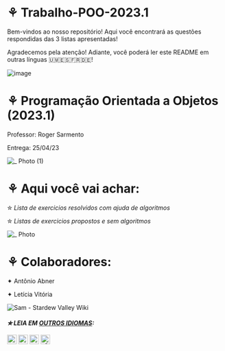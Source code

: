 # ⚘ Trabalho-POO-2023.1
 Bem-vindos ao nosso repositório! Aqui você encontrará as questões respondidas das 3 listas apresentadas! 

Agradecemos pela atenção! Adiante, você poderá ler este README em outras línguas 🇺🇲🇪🇸🇫🇷🇩🇪!

![image](https://user-images.githubusercontent.com/125154278/233705317-ed4b339d-7e0c-4251-bada-2b59929b9f6e.png)
 
#  ⚘ Programação Orientada a Objetos (2023.1)
Professor: Roger Sarmento

Entrega: 25/04/23

![_ Photo (1)](https://user-images.githubusercontent.com/125154278/230726431-9c33f4ee-46ef-489a-8483-9df759bbe4ef.gif)
# ⚘ Aqui você vai achar:
 ✮ _Lista de exercicios resolvidos com ajuda de algoritmos_
 
 ✮ _Listas de exercicios propostos e sem algoritmos_
 
 ![_ Photo](https://user-images.githubusercontent.com/125154278/230727171-d4d610fb-123c-4573-abf5-0493a323c269.gif)
 
 # ⚘ Colaboradores:
 ✦ Antônio Abner 
 
 ✦ Letícia Vitória
 
 ![Sam - Stardew Valley Wiki](https://user-images.githubusercontent.com/125154278/230727943-df2d3443-789a-49d6-b4a5-d6bdb463ce2e.gif)
 
 #### _✮ LEIA EM [OUTROS IDIOMAS](translations/Translations.md):_
<kbd>[<img title="Inglês" alt="Inglês" src="https://cdn.staticaly.com/gh/hjnilsson/country-flags/master/svg/us.svg" width="22">](translations/README.en.md)</kbd>
<kbd>[<img title="Española" alt="Española" src="https://cdn.staticaly.com/gh/hjnilsson/country-flags/master/svg/es.svg" width="22">](translations/README.es.md)</kbd>
<kbd>[<img title="Française" alt="Française" src="https://cdn.staticaly.com/gh/hjnilsson/country-flags/master/svg/fr.svg" width="22">](translations/README.fr.md)</kbd>
<kbd>[<img title="Alemão" alt="Alemão" src="https://cdn.staticaly.com/gh/hjnilsson/country-flags/master/svg/de.svg" width="22">](translations/README.de.md)</kbd>


